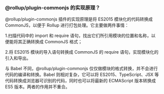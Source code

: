 ### @rollup/plugin-commonjs 的实现原理？

@rollup/plugin-commonjs 插件的实现原理是将 ES2015 模块化的代码转换成 CommonJS，以便于 Rollup 进行打包处理。它主要做两件事情：

1.扫描代码中的 import 和 require 语句，找出它们所引用模块的位置和名称，以便能将其正确转换成 CommonJS 格式；

2.将 ES2015 模块的导入语句转换成 CommonJS 的 require 语句，实现模块化的引入和导出。

与 Babel 不同，@rollup/plugin-commonjs 仅仅做模块的格式转换，并不会进行代码的编译和转换。Babel 则相对复杂，它可以将 ES2015、TypeScript、JSX 等代码转换成浏览器可识别的代码，同时也可以将最新的 ECMAScript 版本转换成 ES5 版本。两者的作用并不重合。
